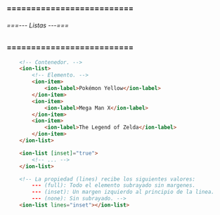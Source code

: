 ### ========================== ###
###### ===--- Listas ---=== ######
### ========================== ###

<!-- La etiqueta (ion-list) organiza todo el contenido en una lista. -->

<!-- Coloca en los (ion-item) una linea horizontal subrayando el contenido. -->

```html
	<!-- Contenedor. -->
	<ion-list>
		<!-- Elemento. -->
		<ion-item>
			<ion-label>Pokémon Yellow</ion-label>
		</ion-item>
		<ion-item>
			<ion-label>Mega Man X</ion-label>
		</ion-item>
		<ion-item>
			<ion-label>The Legend of Zelda</ion-label>
		</ion-item>
	</ion-list>
```

<!-- La lista recibe el atributo (inset) el cual carga un margen a la lista. -->

```html
	<ion-list [inset]="true">
		<!-- ... -->
	</ion-list>
```

<!-- Como lo habiamos dicho, los (ion-item) colocan una linea en el elemento subrayandolo. -->

```html
	<!-- La propiedad (lines) recibe los siguientes valores: 
		--- (full): Todo el elemento subrayado sin margenes.
		--- (inset): Un margen izquierdo al principio de la linea.
		--- (none): Sin subrayado. -->
	<ion-list lines="inset"></ion-list>
```
